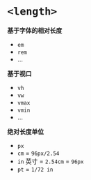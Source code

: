 # `<length>`


**基于字体的相对长度**

+ `em` 
+ `rem`
+ ...

**基于视口**

+ `vh`
+ `vw`
+ `vmax`
+ `vmin`
+ ...

**绝对长度单位**

+ `px`
+ `cm` = `96px/2.54`
+ `in` 英寸 = `2.54cm` = `96px`
+ `pt` = `1/72 in`


